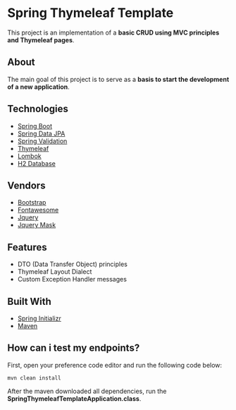 # Spring Thymeleaf Template
This project is an implementation of a **basic CRUD using MVC principles and Thymeleaf pages**.

## About
The main goal of this project is to serve as a **basis to start the development of a new application**.

## Technologies
- [Spring Boot](https://spring.io/projects/spring-boot)
- [Spring Data JPA](https://spring.io/projects/spring-data-jpa)
- [Spring Validation](https://beanvalidation.org)
- [Thymeleaf](https://www.thymeleaf.org)
- [Lombok](https://projectlombok.org)
- [H2 Database](https://www.h2database.com/html/quickstart.html)

## Vendors
- [Bootstrap](https://getbootstrap.com)
- [Fontawesome](https://fontawesome.com)
- [Jquery](https://jquery.com)
- [Jquery Mask](https://igorescobar.github.io/jQuery-Mask-Plugin)

## Features
 - DTO (Data Transfer Object) principles
 - Thymeleaf Layout Dialect
 - Custom Exception Handler messages

## Built With
- [Spring Initializr](https://start.spring.io/)
- [Maven](https://maven.apache.org/index.html)

## How can i test my endpoints?
First, open your preference code editor and run the following code below:
```
mvn clean install
```

After the maven downloaded all dependencies, run the **SpringThymeleafTemplateApplication.class**.